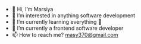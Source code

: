 - 👋 Hi, I’m Marsiya
- 👀 I’m interested in anything software development
- 🌱 I’m currently learning everything 🤣
- 💞️ I’m currently a frontend software developer
- 📫 How to reach me?  masy370@gmail.com

<!---
Mar-Issah/Mar-Issah is a ✨ special ✨ repository because its `README.md` (this file) appears on your GitHub profile.
You can click the Preview link to take a look at your changes.
--->
